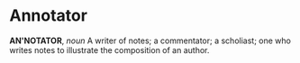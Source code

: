# Annotator

**AN'NOTATOR**, _noun_ A writer of notes; a commentator; a scholiast; one who writes notes to illustrate the composition of an author.